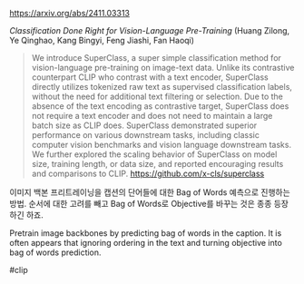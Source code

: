 https://arxiv.org/abs/2411.03313

*Classification Done Right for Vision-Language Pre-Training* (Huang Zilong, Ye Qinghao, Kang Bingyi, Feng Jiashi, Fan Haoqi)

> We introduce SuperClass, a super simple classification method for vision-language pre-training on image-text data. Unlike its contrastive counterpart CLIP who contrast with a text encoder, SuperClass directly utilizes tokenized raw text as supervised classification labels, without the need for additional text filtering or selection. Due to the absence of the text encoding as contrastive target, SuperClass does not require a text encoder and does not need to maintain a large batch size as CLIP does. SuperClass demonstrated superior performance on various downstream tasks, including classic computer vision benchmarks and vision language downstream tasks. We further explored the scaling behavior of SuperClass on model size, training length, or data size, and reported encouraging results and comparisons to CLIP. https://github.com/x-cls/superclass

이미지 백본 프리트레이닝을 캡션의 단어들에 대한 Bag of Words 예측으로 진행하는 방법. 순서에 대한 고려를 빼고 Bag of Words로 Objective를 바꾸는 것은 종종 등장하긴 하죠.

<english>
Pretrain image backbones by predicting bag of words in the caption. It is often appears that ignoring ordering in the text and turning objective into bag of words prediction.
</english>

#clip 